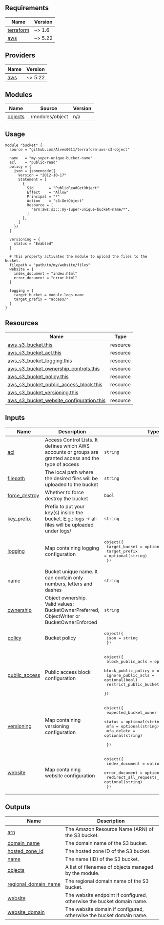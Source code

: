 <!-- BEGIN_TF_DOCS -->
## Requirements

| Name | Version |
|------|---------|
| <a name="requirement_terraform"></a> [terraform](#requirement\_terraform) | ~> 1.6 |
| <a name="requirement_aws"></a> [aws](#requirement\_aws) | ~> 5.22 |

## Providers

| Name | Version |
|------|---------|
| <a name="provider_aws"></a> [aws](#provider\_aws) | ~> 5.22 |

## Modules

| Name | Source | Version |
|------|--------|---------|
| <a name="module_objects"></a> [objects](#module\_objects) | ./modules/object | n/a |

##  Usage

```hcl
module "bucket" {
  source = "github.com/Alves0611/terraform-aws-s3-object"

  name   = "my-super-unique-bucket-name"
  acl    = "public-read"
  policy = {
    json = jsonencode({
      Version = "2012-10-17"
      Statement = [
        {
          Sid       = "PublicReadGetObject"
          Effect    = "Allow"
          Principal = "*"
          Action    = "s3:GetObject"
          Resource = [
            "arn:aws:s3:::my-super-unique-bucket-name/*",
          ]
        },
      ]
    })
  }

  versioning = {
    status = "Enabled"
  }

  # This property activates the module to upload the files to the bucket.
  filepath = "path/to/my/website/files"
  website = {
    index_document = "index.html"
    error_document = "error.html"
  }

  logging = {
    target_bucket = module.logs.name
    target_prefix = "access/"
  }
}
```


## Resources

| Name | Type |
|------|------|
| [aws_s3_bucket.this](https://registry.terraform.io/providers/hashicorp/aws/latest/docs/resources/s3_bucket) | resource |
| [aws_s3_bucket_acl.this](https://registry.terraform.io/providers/hashicorp/aws/latest/docs/resources/s3_bucket_acl) | resource |
| [aws_s3_bucket_logging.this](https://registry.terraform.io/providers/hashicorp/aws/latest/docs/resources/s3_bucket_logging) | resource |
| [aws_s3_bucket_ownership_controls.this](https://registry.terraform.io/providers/hashicorp/aws/latest/docs/resources/s3_bucket_ownership_controls) | resource |
| [aws_s3_bucket_policy.this](https://registry.terraform.io/providers/hashicorp/aws/latest/docs/resources/s3_bucket_policy) | resource |
| [aws_s3_bucket_public_access_block.this](https://registry.terraform.io/providers/hashicorp/aws/latest/docs/resources/s3_bucket_public_access_block) | resource |
| [aws_s3_bucket_versioning.this](https://registry.terraform.io/providers/hashicorp/aws/latest/docs/resources/s3_bucket_versioning) | resource |
| [aws_s3_bucket_website_configuration.this](https://registry.terraform.io/providers/hashicorp/aws/latest/docs/resources/s3_bucket_website_configuration) | resource |

## Inputs

| Name | Description | Type | Default | Required |
|------|-------------|------|---------|:--------:|
| <a name="input_acl"></a> [acl](#input\_acl) | Access Control Lists. It defines which AWS accounts or groups are granted access and the type of access | `string` | `"private"` | no |
| <a name="input_filepath"></a> [filepath](#input\_filepath) | The local path where the desired files will be uploaded to the bucket | `string` | `""` | no |
| <a name="input_force_destroy"></a> [force\_destroy](#input\_force\_destroy) | Whether to force destroy the bucket | `bool` | `false` | no |
| <a name="input_key_prefix"></a> [key\_prefix](#input\_key\_prefix) | Prefix to put your key(s) inside the bucket. E.g.: logs -> all files will be uploaded under logs/ | `string` | `""` | no |
| <a name="input_logging"></a> [logging](#input\_logging) | Map containing logging configuration | <pre>object({<br>    target_bucket = optional(string)<br>    target_prefix = optional(string)<br>  })</pre> | `{}` | no |
| <a name="input_name"></a> [name](#input\_name) | Bucket unique name. It can contain only numbers, letters and dashes | `string` | `null` | no |
| <a name="input_ownership"></a> [ownership](#input\_ownership) | Object ownership. Valid values: BucketOwnerPreferred, ObjectWriter or BucketOwnerEnforced | `string` | `"BucketOwnerPreferred"` | no |
| <a name="input_policy"></a> [policy](#input\_policy) | Bucket policy | <pre>object({<br>    json = string<br>  })</pre> | `null` | no |
| <a name="input_public_access"></a> [public\_access](#input\_public\_access) | Public access block configuration | <pre>object({<br>    block_public_acls       = optional(bool)<br>    block_public_policy     = optional(bool)<br>    ignore_public_acls      = optional(bool)<br>    restrict_public_buckets = optional(bool)<br>  })</pre> | `{}` | no |
| <a name="input_versioning"></a> [versioning](#input\_versioning) | Map containing versioning configuration | <pre>object({<br>    expected_bucket_owner = optional(string)<br>    status                = optional(string)<br>    mfa                   = optional(string)<br>    mfa_delete            = optional(string)<br><br>  })</pre> | `{}` | no |
| <a name="input_website"></a> [website](#input\_website) | Map containing website configuration | <pre>object({<br>    index_document           = optional(string)<br>    error_document           = optional(string)<br>    redirect_all_requests_to = optional(string)<br>  })</pre> | `{}` | no |

## Outputs

| Name | Description |
|------|-------------|
| <a name="output_arn"></a> [arn](#output\_arn) | The Amazon Resource Name (ARN) of the S3 bucket. |
| <a name="output_domain_name"></a> [domain\_name](#output\_domain\_name) | The domain name of the S3 bucket. |
| <a name="output_hosted_zone_id"></a> [hosted\_zone\_id](#output\_hosted\_zone\_id) | The hosted zone ID of the S3 bucket. |
| <a name="output_name"></a> [name](#output\_name) | The name (ID) of the S3 bucket. |
| <a name="output_objects"></a> [objects](#output\_objects) | A list of filenames of objects managed by the module. |
| <a name="output_regional_domain_name"></a> [regional\_domain\_name](#output\_regional\_domain\_name) | The regional domain name of the S3 bucket. |
| <a name="output_website"></a> [website](#output\_website) | The website endpoint if configured, otherwise the bucket domain name. |
| <a name="output_website_domain"></a> [website\_domain](#output\_website\_domain) | The website domain if configured, otherwise the bucket domain name. |
<!-- END_TF_DOCS -->